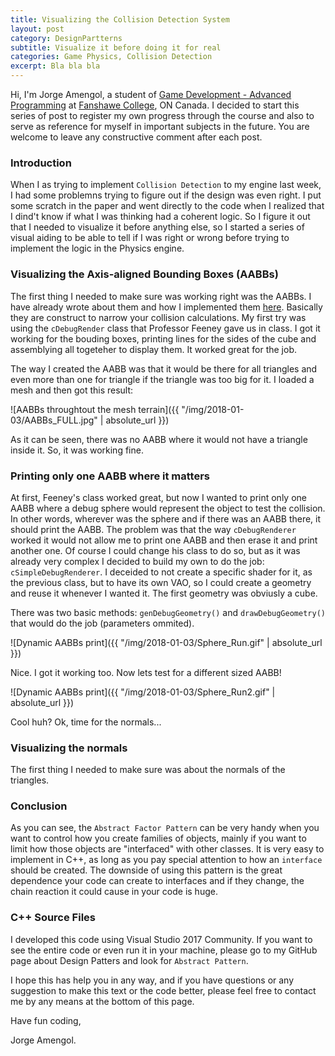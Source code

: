 ```yaml
---
title: Visualizing the Collision Detection System
layout: post
category: DesignPartterns
subtitle: Visualize it before doing it for real
categories: Game Physics, Collision Detection
excerpt: Bla bla bla
---
```


Hi, I'm Jorge Amengol, a student of [Game Development - Advanced Programming](https://www.fanshawec.ca/programs-and-courses/program/gdp1-game-development-advanced-programming/next-year) at [Fanshawe College](https://www.fanshawec.ca/), ON Canada. I decided to start this series of post to register my own progress through the course and also to serve as reference for myself in important subjects in the future. You are welcome to leave any constructive comment after each post.

### Introduction

When I as trying to implement `Collision Detection` to my engine last week, I had some problemns trying to figure out if the design was even right. I put some scratch in the paper and went directly to the code when I realized that I dind't know if what I was thinking had a coherent logic. So I figure it out that I needed to visualize it before anything else, so I started a series of visual aiding to be able to tell if I was right or wrong before trying to implement the logic in the Physics engine.

### Visualizing the Axis-aligned Bounding Boxes (AABBs)

The first thing I needed to make sure was working right was the AABBs. I have already wrote about them and how I implemented them [here]("aboutme"). Basically they are construct to narrow your collision calculations. My first try was using the `cDebugRender` class that Professor Feeney gave us in class. I got it working for the bouding boxes, printing lines for the sides of the cube and assemblying all togeteher to display them. It worked great for the job. 

The way I created the AABB was that it would be there for all triangles and even more than one for triangle if the triangle was too big for it. I loaded a mesh and then got this result:

![AABBs throughtout the mesh terrain]({{ "/img/2018-01-03/AABBs_FULL.jpg" | absolute_url }})

As it can be seen, there was no AABB where it would  not have a triangle inside it. So, it was working fine.

### Printing only one AABB where it matters

At first, Feeney's class worked great, but now I wanted to print only one AABB where a debug sphere would represent the object to test the collision. In other words, wherever was the sphere and if there was an AABB there, it should print the AABB. The problem was that the way `cDebugRenderer` worked it would not allow me to print one AABB and then erase it and print another one. Of course I could change his class to do so, but as it was already very complex I decided to build my own to do the job: `cSimpleDebugRenderer`. I deceided to not create a specific shader for it, as the previous class, but to have its own VAO, so I could create a geometry and reuse it whenever I wanted it. The first geometry was obviusly a cube. 

There was two basic methods: `genDebugGeometry()` and `drawDebugGeometry()` that would do the job (parameters ommited).

![Dynamic AABBs print]({{ "/img/2018-01-03/Sphere_Run.gif" | absolute_url }})

Nice. I got it working too. Now lets test for a different sized AABB!

![Dynamic AABBs print]({{ "/img/2018-01-03/Sphere_Run2.gif" | absolute_url }})

Cool huh? Ok, time for the normals...

### Visualizing the normals



The first thing I needed to make sure was about the normals of the triangles. 

### Conclusion

As you can see, the `Abstract Factor Pattern` can be very handy when you want to control how you create families of objects, mainly if you want to limit how those objects are "interfaced" with other classes. It is very easy to implement in C++, as long as you pay special attention to how an `interface` should be created. The downside of using this pattern is the great dependence your code can create to interfaces and if they change, the chain reaction it could cause in your code is huge.

### C++ Source Files

I developed this code using Visual Studio 2017 Community. If you want to see the entire code or even run it in your machine, please go to my GitHub page about Design Patters and look for `Abstract Pattern`.

I hope this has help you in any way, and if you have questions or any suggestion to make this text or the code better, please feel free to contact me by any means at the bottom of this page.

Have fun coding,

Jorge Amengol.



